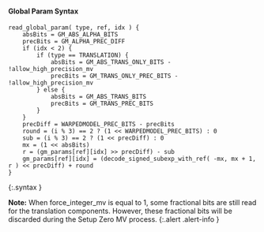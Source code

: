 #### Global Param Syntax

~~~~~
read_global_param( type, ref, idx ) {
    absBits = GM_ABS_ALPHA_BITS
    precBits = GM_ALPHA_PREC_DIFF
    if (idx < 2) {
        if (type == TRANSLATION) {
            absBits = GM_ABS_TRANS_ONLY_BITS - !allow_high_precision_mv
            precBits = GM_TRANS_ONLY_PREC_BITS - !allow_high_precision_mv
        } else {
            absBits = GM_ABS_TRANS_BITS
            precBits = GM_TRANS_PREC_BITS
        }
    }
    precDiff = WARPEDMODEL_PREC_BITS - precBits
    round = (i % 3) == 2 ? (1 << WARPEDMODEL_PREC_BITS) : 0
    sub = (i % 3) == 2 ? (1 << precDiff) : 0
    mx = (1 << absBits)
    r = (gm_params[ref][idx] >> precDiff) - sub
    gm_params[ref][idx] = (decode_signed_subexp_with_ref( -mx, mx + 1, r ) << precDiff) + round
}
~~~~~
{:.syntax }

**Note:** When force_integer_mv is equal to 1, some fractional bits are still read for the translation components.
However, these fractional bits will be discarded during the Setup Zero MV process.
{:.alert .alert-info }
